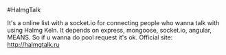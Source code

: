 #HalmgTalk

It's a online list with a socket.io for connecting people who wanna talk with using Halmg Keln.
It depends on express, mongoose, socket.io, angular, MEANS.
So if u wanna do pool request it's ok.
Official site: http://halmgtalk.ru
